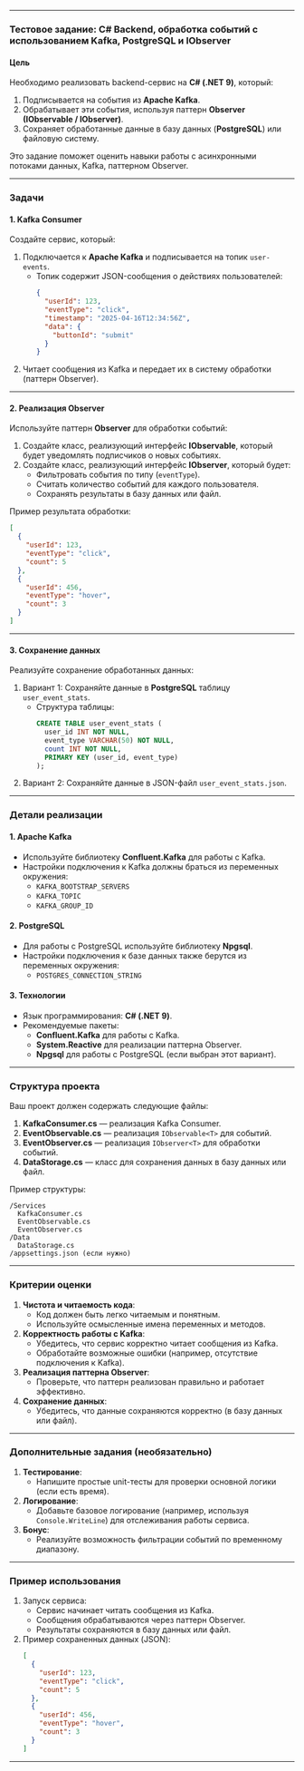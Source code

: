 
---

### **Тестовое задание: C# Backend, обработка событий с использованием Kafka, PostgreSQL и IObserver**

#### **Цель**
Необходимо реализовать backend-сервис на **C# (.NET 9)**, который:
1. Подписывается на события из **Apache Kafka**.
2. Обрабатывает эти события, используя паттерн **Observer (IObservable / IObserver)**.
3. Сохраняет обработанные данные в базу данных (**PostgreSQL**) или файловую систему.

Это задание поможет оценить навыки работы с асинхронными потоками данных, Kafka, паттерном Observer.

---

### **Задачи**

#### **1. Kafka Consumer**
Создайте сервис, который:
1. Подключается к **Apache Kafka** и подписывается на топик `user-events`.
   - Топик содержит JSON-сообщения о действиях пользователей:
     ```json
     {
       "userId": 123,
       "eventType": "click",
       "timestamp": "2025-04-16T12:34:56Z",
       "data": {
         "buttonId": "submit"
       }
     }
     ```
2. Читает сообщения из Kafka и передает их в систему обработки (паттерн Observer).

---

#### **2. Реализация Observer**
Используйте паттерн **Observer** для обработки событий:
1. Создайте класс, реализующий интерфейс **IObservable<T>**, который будет уведомлять подписчиков о новых событиях.
2. Создайте класс, реализующий интерфейс **IObserver<T>**, который будет:
   - Фильтровать события по типу (`eventType`).
   - Считать количество событий для каждого пользователя.
   - Сохранять результаты в базу данных или файл.

Пример результата обработки:
```json
[
  {
    "userId": 123,
    "eventType": "click",
    "count": 5
  },
  {
    "userId": 456,
    "eventType": "hover",
    "count": 3
  }
]
```

---

#### **3. Сохранение данных**
Реализуйте сохранение обработанных данных:
1. Вариант 1: Сохраняйте данные в **PostgreSQL** таблицу `user_event_stats`.
   - Структура таблицы:
     ```sql
     CREATE TABLE user_event_stats (
       user_id INT NOT NULL,
       event_type VARCHAR(50) NOT NULL,
       count INT NOT NULL,
       PRIMARY KEY (user_id, event_type)
     );
     ```
2. Вариант 2: Сохраняйте данные в JSON-файл `user_event_stats.json`.

---

### **Детали реализации**

#### **1. Apache Kafka**
- Используйте библиотеку **Confluent.Kafka** для работы с Kafka.
- Настройки подключения к Kafka должны браться из переменных окружения:
  - `KAFKA_BOOTSTRAP_SERVERS`
  - `KAFKA_TOPIC`
  - `KAFKA_GROUP_ID`

#### **2. PostgreSQL**
- Для работы с PostgreSQL используйте библиотеку **Npgsql**.
- Настройки подключения к базе данных также берутся из переменных окружения:
  - `POSTGRES_CONNECTION_STRING`

#### **3. Технологии**
- Язык программирования: **C# (.NET 9)**.
- Рекомендуемые пакеты:
  - **Confluent.Kafka** для работы с Kafka.
  - **System.Reactive** для реализации паттерна Observer.
  - **Npgsql** для работы с PostgreSQL (если выбран этот вариант).

---

### **Структура проекта**
Ваш проект должен содержать следующие файлы:
1. **KafkaConsumer.cs** — реализация Kafka Consumer.
2. **EventObservable.cs** — реализация `IObservable<T>` для событий.
3. **EventObserver.cs** — реализация `IObserver<T>` для обработки событий.
4. **DataStorage.cs** — класс для сохранения данных в базу данных или файл.

Пример структуры:
```
/Services
  KafkaConsumer.cs
  EventObservable.cs
  EventObserver.cs
/Data
  DataStorage.cs
/appsettings.json (если нужно)
```

---

### **Критерии оценки**
1. **Чистота и читаемость кода**:
   - Код должен быть легко читаемым и понятным.
   - Используйте осмысленные имена переменных и методов.
2. **Корректность работы с Kafka**:
   - Убедитесь, что сервис корректно читает сообщения из Kafka.
   - Обработайте возможные ошибки (например, отсутствие подключения к Kafka).
3. **Реализация паттерна Observer**:
   - Проверьте, что паттерн реализован правильно и работает эффективно.
4. **Сохранение данных**:
   - Убедитесь, что данные сохраняются корректно (в базу данных или файл).

---

### **Дополнительные задания (необязательно)**
1. **Тестирование**:
   - Напишите простые unit-тесты для проверки основной логики (если есть время).
2. **Логирование**:
   - Добавьте базовое логирование (например, используя `Console.WriteLine`) для отслеживания работы сервиса.
3. **Бонус**:
   - Реализуйте возможность фильтрации событий по временному диапазону.

---

### **Пример использования**
1. Запуск сервиса:
   - Сервис начинает читать сообщения из Kafka.
   - Сообщения обрабатываются через паттерн Observer.
   - Результаты сохраняются в базу данных или файл.
2. Пример сохраненных данных (JSON):
   ```json
   [
     {
       "userId": 123,
       "eventType": "click",
       "count": 5
     },
     {
       "userId": 456,
       "eventType": "hover",
       "count": 3
     }
   ]
   ```

---



